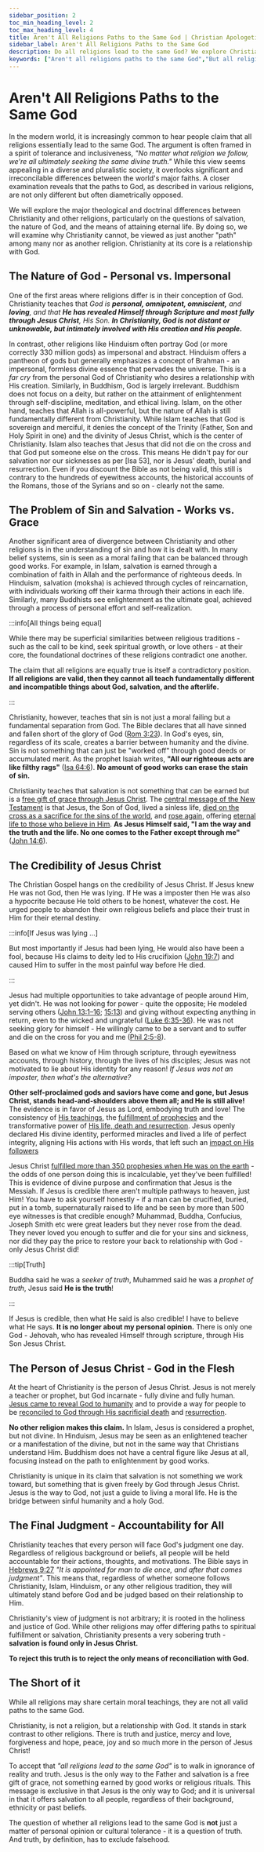 ```yaml
---
sidebar_position: 2
toc_min_heading_level: 2
toc_max_heading_level: 4
title: Aren't All Religions Paths to the Same God | Christian Apologetics
sidebar_label: Aren't All Religions Paths to the Same God
description: Do all religions lead to the same God? We explore Christianity's distinct views on God, salvation, and eternal life, comparing them with Hinduism, Buddhism, and Islam. Discover how Jesus Christ's role presents a unique challenge to the idea of interchangeable spiritual paths.
keywords: ["Aren't all religions paths to the same God","But all religions are a path to the same God","Christianity and other religions","Religious pluralism","Truth in Christianity","Jesus as the only way","Comparative religion","inclusive religion","tolerance for all religions","The uniqueness of Christ","World religions and salvation","Aren't all religions basically the same?"]
---
```


# Aren't All Religions Paths to the Same God

In the modern world, it is increasingly common to hear people claim that all religions essentially lead to the same God.
The argument is often framed in a spirit of tolerance and inclusiveness, *"No matter what religion we follow, we're all
ultimately seeking the same divine truth."* While this view seems appealing in a diverse and pluralistic society, it
overlooks significant and irreconcilable differences between the world's major faiths. A closer examination reveals
that the paths to God, as described in various religions, are not only different but often diametrically opposed.

We will explore the major theological and doctrinal differences between Christianity and other religions, particularly
on the questions of salvation, the nature of God, and the means of attaining eternal life. By doing so, we will examine
why Christianity cannot, be viewed as just another "path" among many nor as another religion. Christianity at its core is
a relationship with God.

## The Nature of God - Personal vs. Impersonal

One of the first areas where religions differ is in their conception of God. Christianity teaches that *God is **personal,
omnipotent, omniscient,** and **loving**, and that **He has revealed Himself through Scripture and most fully through Jesus
Christ**, His Son. **In Christianity, God is not distant or unknowable, but intimately involved with His creation and His people.***

In contrast, other religions like Hinduism often portray God (or more correctly 330 million gods) as impersonal and abstract.
Hinduism offers a pantheon of gods but generally emphasizes a concept of Brahman - an impersonal, formless divine essence
that pervades the universe. This is a *far cry* from the personal God of Christianity who desires a relationship with His
creation. Similarly, in Buddhism, God is largely irrelevant. Buddhism does not focus on a deity, but rather on the
attainment of enlightenment through self-discipline, meditation, and ethical living. Islam, on the other hand, teaches
that Allah is all-powerful, but the nature of Allah is still fundamentally different from Christianity. While Islam
teaches that God is sovereign and merciful, it denies the concept of the Trinity (Father, Son and Holy Spirit in one) and
the divinity of Jesus Christ, which is the center of Christianity. Islam also teaches that Jesus that did not die on
the cross and that God put someone else on the cross. This means He didn't pay for our salvation nor our sicknesses as
per [Isa 53], nor is Jesus' death, burial and resurrection. Even if you discount the Bible as not being valid, this still
is contrary to the hundreds of eyewitness accounts, the historical accounts of the Romans, those of the Syrians and so 
on - clearly not the same.

## The Problem of Sin and Salvation - Works vs. Grace

Another significant area of divergence between Christianity and other religions is in the understanding of sin and how
it is dealt with. In many belief systems, sin is seen as a moral failing that can be balanced through good works. For
example, in Islam, salvation is earned through a combination of faith in Allah and the performance of righteous deeds.
In Hinduism, salvation (moksha) is achieved through cycles of reincarnation, with individuals working off their karma
through their actions in each life. Similarly, many Buddhists see enlightenment as the ultimate goal, achieved through
a process of personal effort and self-realization.

:::info[All things being equal]

While there may be superficial similarities between religious traditions - such as the call to be kind, seek
spiritual growth, or love others - at their core, the foundational doctrines of these religions contradict one another.

The claim that all religions are equally true is itself a contradictory position. **If all religions are valid, then they
cannot all teach fundamentally different and incompatible things about God, salvation, and the afterlife.**

:::

Christianity, however, teaches that sin is not just a moral failing but a fundamental separation from God. The Bible
declares that all have sinned and fallen short of the glory of God
([Rom 3:23](https://www.biblegateway.com/passage/?search=rom%203%3A23&version=NKJV)). In God's eyes, sin, regardless
of its scale, creates a barrier between humanity and the divine. Sin is not something that can just be "worked off"
through good deeds or accumulated merit. As the prophet Isaiah writes, **"All our righteous acts are like filthy rags"**
([Isa 64:6](https://www.biblegateway.com/passage/?search=isa%2064%3A6&version=NKJV)). 
**No amount of good works can erase the stain of sin.**

Christianity teaches that salvation is not something that can be earned but is a
[free gift of grace through Jesus Christ](../../jesus/because-he-lives/grace-and-empowerment.md).
The [central message of the New Testament](../../jesus/crediblilty/why-jesus-came.md) is that Jesus, the Son of God,
lived a sinless life,
[died on the cross as a sacrifice for the sins of the world](../../jesus/because-he-lives/salvation-and-redemption.md),
and [rose again](../../jesus/crediblilty/the-resurrection.md), offering
[eternal life to those who believe in Him](../../jesus/because-he-lives/i-can-face-tomorrow.md).
**As Jesus Himself said, "I am the way and the truth and the life. No one comes to the Father except through me"**
([John 14:6](https://www.biblegateway.com/passage/?search=john%2014%3A6&version=NKJV)).

## The Credibility of Jesus Christ

The Christian Gospel hangs on the credibility of Jesus Christ. If Jesus knew He was not God,
then He was lying. If He was a imposter then He was also a hypocrite because He told others
to be honest, whatever the cost. He urged people to abandon their own religious beliefs
and place their trust in Him for their eternal destiny. 

:::info[If Jesus was lying ...]

But most importantly if Jesus had been lying, He would also have been a fool, because His claims
to deity led to His crucifixion ([John 19:7](https://www.biblegateway.com/passage/?search=John%2019%3A7&version=NKJV))
and caused Him to suffer in the most painful way before He died.

:::

Jesus had multiple opportunities to take advantage of people around Him, yet didn't. He was not
looking for power - quite the opposite; He modeled serving others
([John 13:1–16](https://www.biblegateway.com/passage/?search=John%2013%3A1%E2%80%9316&version=NKJV);
[15:13](https://www.biblegateway.com/passage/?search=John%2015%3A13&version=NKJV)) and
giving without expecting anything in return, even to the wicked and ungrateful
([Luke 6:35-36](https://www.biblegateway.com/passage/?search=Luke%206%3A35-36&version=NKJV)).
He was not seeking glory for himself - He willingly came to be a servant and to suffer and die
on the cross for you and me ([Phil 2:5-8](https://www.biblegateway.com/passage/?search=Philippians%202%3A5-8&version=NKJV)).

Based on what we know of Him through scripture, through eyewitness accounts, through history,
through the lives of his disciples; Jesus was not motivated to lie about His identity for any
reason!  *If Jesus was not an imposter, then what's the alternative?*

**Other self-proclaimed gods and saviors have come and gone, but Jesus Christ, stands
head-and-shoulders above them all; and He is still alive!** The evidence is in favor of Jesus as Lord,
embodying truth and love! The consistency of [His teachings](../../jesus/crediblilty/teachings-of-jesus.md),
the [fulfillment of prophecies](../../jesus/crediblilty/prophecies-fulfilled.md) and the transformative power of
[His life, death and resurrection](../../jesus/crediblilty/is-jesus-alive.md). Jesus openly declared
His divine identity, performed miracles and lived a life of perfect integrity, aligning
His actions with His words, that left such an [impact on His followers](../../jesus/crediblilty/the-martyrs.md)

Jesus Christ [fulfilled more than 350 prophesies when He was on the earth](../../jesus/crediblilty/prophecies-fulfilled.md) -
the odds of one person doing this is incalculable, yet they've been fulfilled! This is evidence
of divine purpose and confirmation that Jesus is the Messiah. If Jesus is credible there aren't
multiple pathways to heaven, just Him! You have to ask yourself honestly - if a man can be crucified,
buried, put in a tomb, supernaturally raised to life and be seen by more than 500 eye witnesses
is that credible enough? Muhammad, Buddha, Confucius, Joseph Smith etc were great leaders but they never
rose from the dead. They never loved you enough to suffer and die for your sins and sickness,
nor did they pay the price to restore your back to relationship with God - only Jesus Christ did!

:::tip[Truth]

Buddha said he was a *seeker of truth*, Muhammed said he was a *prophet of truth*,
Jesus said **He is the truth**!

:::

If Jesus is credible, then what He said is also credible! I have to believe what He says. **It
is no longer about my personal opinion.** There is only one God - Jehovah, who has revealed Himself
through scripture, through His Son Jesus Christ.

## The Person of Jesus Christ - God in the Flesh

At the heart of Christianity is the person of Jesus Christ. Jesus is not merely a teacher or prophet,
but God incarnate - fully divine and fully human. [Jesus came to reveal God to humanity](../../jesus/crediblilty/why-jesus-came.md)
and to provide a way for people to be [reconciled to God through His sacrificial death](../../jesus/because-he-lives/salvation-and-redemption.md)
and [resurrection](../../jesus/crediblilty/the-resurrection.md).

**No other religion makes this claim.** In Islam, Jesus is considered a prophet, but not divine. In Hinduism,
Jesus may be seen as an enlightened teacher or a manifestation of the divine, but not in the same way that
Christians understand Him. Buddhism does not have a central figure like Jesus at all, focusing instead
on the path to enlightenment by good works.

Christianity is unique in its claim that salvation is not something we work toward, but something that
is given freely by God through Jesus Christ. Jesus is the way to God, not just a guide to living a moral
life. He is the bridge between sinful humanity and a holy God.

## The Final Judgment - Accountability for All

Christianity teaches that every person will face God's judgment one day. Regardless of religious background
or beliefs, all people will be held accountable for their actions, thoughts, and motivations. The Bible says
in [Hebrews 9:27](https://www.biblegateway.com/passage/?search=heb%209%3A27&version=NKJV) *"It is appointed
for man to die once, and after that comes judgment"*. This means that, regardless of whether someone follows
Christianity, Islam, Hinduism, or any other religious tradition, they will ultimately stand before God and
be judged based on their relationship to Him.

Christianity's view of judgment is not arbitrary; it is rooted in the holiness and justice of God. While other
religions may offer differing paths to spiritual fulfillment or salvation, Christianity presents a very sobering
truth - **salvation is found only in Jesus Christ.**

**To reject this truth is to reject the only means of reconciliation with God.**

## The Short of it

While all religions may share certain moral teachings, they are not all valid paths to the same God.

Christianity, is not a religion, but a relationship with God. It stands in stark contrast to other religions.
There is truth and justice, mercy and love, forgiveness and hope, peace, joy and so much more in the person of
Jesus Christ! 

To accept that *"all religions lead to the same God"* is to walk in ignorance of reality and truth. Jesus is the
only way to the Father and salvation is a free gift of grace, not something earned by good works or religious
rituals. This message is exclusive in that Jesus is the only way to God; and it is universal in that it offers
salvation to all people, regardless of their background, ethnicity or past beliefs.

The question of whether all religions lead to the same God is **not** just a matter of personal opinion or
cultural tolerance - it is a question of truth. And truth, by definition, has to exclude falsehood.
